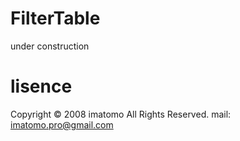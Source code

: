 FilterTable
===========
under construction

lisence
===========
Copyright &copy; 2008 imatomo All Rights Reserved.
mail: imatomo.pro@gmail.com

